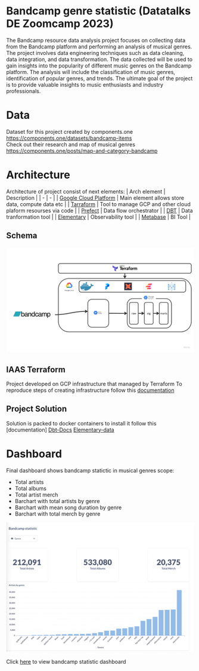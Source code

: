 # Bandcamp genre statistic (Datatalks DE Zoomcamp 2023)

The Bandcamp resource data analysis project focuses on collecting data from the Bandcamp platform and performing an analysis of musical genres. The project involves data engineering techniques such as data cleaning, data integration, and data transformation. The data collected will be used to gain insights into the popularity of different music genres on the Bandcamp platform. The analysis will include the classification of music genres, identification of popular genres, and trends. The ultimate goal of the project is to provide valuable insights to music enthusiasts and industry professionals.

# Data
Dataset for this project created by components.one https://components.one/datasets/bandcamp-items  
Check out their research and map of musical genres https://components.one/posts/map-and-category-bandcamp

# Architecture
Architecture of project consist of next elements:
| Arch element | Description |
| - | - |
| [Google Cloud Platform](https://cloud.google.com/) |  Main element allows store data, compute data etc |
| [Tarraform](https://www.terraform.io/) | Tool to manage GCP and other cloud plaform resourses via code |
| [Prefect](https://www.prefect.io/) | Data flow orchestrator |
| [DBT](https://www.getdbt.com/) | Data tranformation tool |
| [Elementary](https://www.elementary-data.com/) | Observability tool |
| [Metabase](https://www.metabase.com/) | BI Tool |

## Schema
![Shema](docs/img/bandcamp_arhitecture.jpg)


## IAAS Terraform
Project developed on GCP infrastructure that managed by Terraform
To reproduce steps of creating infrastructure follow this [documentation](/docs/terraform.md)

## Project Solution
Solution is packed to docker containers to install it follow this [documentation]
[Dbt-Docs](http://34.65.65.19:8080/)
[Elementary-data](http://34.65.65.19:8081/#/report/dashboard)

# Dashboard

Final dashboard shows bandcamp statictic in musical genres scope:
- Total artists
- Total albums
- Total artist merch
- Barchart with total artists by genre
- Barchart with mean song duration by genre
- Barchart with total merch by genre

![Sample](docs/img/bandcamp_dashboard.png)

Click [here](http://34.65.65.19:3000/public/dashboard/75bc9e51-ef8b-472a-a954-087eb8317956) to view bandcamp statistic dashboard
